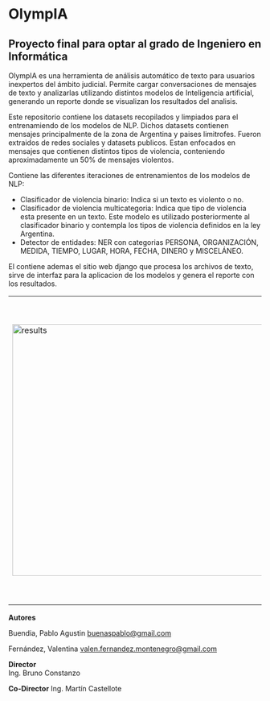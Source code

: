 # OlympIA
## Proyecto final para optar al grado de Ingeniero en Informática

OlympIA es una herramienta de análisis automático de texto para usuarios inexpertos del ámbito judicial.
Permite cargar conversaciones de mensajes de texto y analizarlas utilizando distintos modelos de Inteligencia artificial, generando un reporte donde se visualizan los resultados del analisis.

Este repositorio contiene los datasets recopilados y limpiados para el entrenamiendo de los modelos de NLP. Dichos datasets contienen mensajes principalmente de la zona de Argentina y paises limitrofes. Fueron extraidos de redes sociales y datasets publicos. Estan enfocados en mensajes que contienen distintos tipos de violencia, conteniendo aproximadamente un 50% de mensajes violentos.

Contiene las diferentes iteraciones de entrenamientos de los modelos de NLP: 
* Clasificador de violencia binario: Indica si un texto es violento o no.
* Clasificador de violencia multicategoria: Indica que tipo de violencia esta presente en un texto. Este modelo es utilizado posteriormente al clasificador binario y contempla los tipos de violencia definidos en la ley Argentina.
* Detector de entidades: NER con categorias PERSONA, ORGANIZACIÓN, MEDIDA, TIEMPO, LUGAR, HORA, FECHA, DINERO y MISCELÁNEO.

El contiene ademas el sitio web django que procesa los archivos de texto, sirve de interfaz para la aplicacion de los modelos y genera el reporte con los resultados.


<table>
  <tr>
    <td rowspan="2">
      <img src="https://github.com/user-attachments/assets/a11201ca-eef3-4294-be3b-76cf2fb40fc5" alt="results" width="500">
    </td>
    <td>
      <img src="https://github.com/user-attachments/assets/a926501d-10f3-4a59-aeca-8411b41e0566" alt="report" width="300">
    </td>
  </tr>
  <tr>
    <td>
      <img src="https://github.com/user-attachments/assets/0ad9b6ab-0399-4be8-accb-0c94f45baa16" alt="report2" width="300">
    </td>
  </tr>
</table>

**Autores**

Buendia, Pablo Agustin
buenaspablo@gmail.com

Fernández, Valentina
valen.fernandez.montenegro@gmail.com

**Director**			           
Ing. Bruno Constanzo			

**Co-Director**
Ing. Martín Castellote
